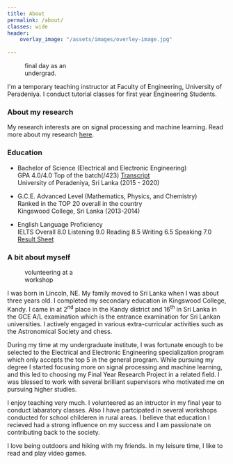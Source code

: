 ```yaml
---
title: About
permalink: /about/
classes: wide
header:
    overlay_image: "/assets/images/overley-image.jpg"
    
---
```



<figure style="width: 25%" class="align-right">
  <img src="{{ site.url }}{{ site.baseurl }}/assets/images/finalday.jpg" alt="">
  <figcaption>  final day as an undergrad.</figcaption>
</figure> 
I'm a temporary teaching instructor at Faculty of Engineering, University of Peradeniya. I conduct tutorial classes for first year Engineering Students.

### About my research

My research interests are on signal processing and machine learning. Read more about my research [here](/research/).

### Education

-   Bachelor of Science (Electrical and Electronic Engineering) <br />
	GPA 4.0/4.0 Top of the batch(/423) [Transcript](/assets/docs/Transcript.pdf) <br />
    University of Peradeniya, Sri Lanka (2015 - 2020)
	
-	G.C.E. Advanced Level (Mathematics, Physics, and Chemistry)	<br />
	Ranked in the TOP 20 overall in the country	<br />
	Kingswood College, Sri Lanka (2013-2014)

-	English Language Proficiency <br />
	IELTS Overall  8.0 Listening  9.0 Reading  8.5 Writing  6.5 Speaking  7.0 <br />
	[Result Sheet](/assets/docs/ielts.pdf)
	

### A bit about myself 

<figure style="width: 25%" class="align-right">
  <img src="{{ site.url }}{{ site.baseurl }}/assets/images/seminar.jpg" alt="">
  <figcaption>volunteering at a workshop</figcaption>
</figure> 

I was born in Lincoln, NE. My family moved to Sri Lanka when I was about three years old. I completed my secondary education in Kingswood College, Kandy. I came in at 2<sup>nd</sup> place in the Kandy district and 16<sup>th</sup> in Sri Lanka in the GCE A/L examination which is the entrance examination for Sri Lankan universities. I actively engaged in various extra-curricular activities such as the Astronomical Society and chess.

During my time at my undergraduate institute, I was fortunate enough to be selected to the Electrical and Electronic Engineering specialization program which only accepts the top 5 in the general program. While pursuing my degree I started focusing more on signal processing and machine learning, and this led to choosing my Final Year Research Project in a related field. I was blessed to work with several brilliant supervisors who motivated me on pursuing higher studies.

I enjoy teaching very much. I volunteered as an intructor in my final year to conduct labaratory classes. Also I have partcipated in several workshops conducted for school childeren in rural areas. I believe that education I recieved had a strong influence on my success and I am passionate on contributing back to the society.   

I love being outdoors and hiking with my friends. In my leisure time, I like to read and play video games.
